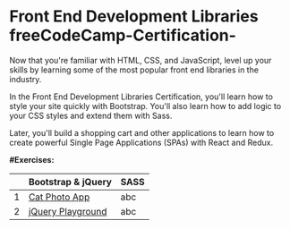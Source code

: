 # Front End Development Libraries freeCodeCamp-Certification-

Now that you're familiar with HTML, CSS, and JavaScript, level up your skills by learning some of the most popular front end libraries in the industry.

In the Front End Development Libraries Certification, you'll learn how to style your site quickly with Bootstrap. You'll also learn how to add logic to your CSS styles and extend them with Sass.

Later, you'll build a shopping cart and other applications to learn how to create powerful Single Page Applications (SPAs) with React and Redux.

**#Exercises:**

|   | Bootstrap & jQuery | SASS |
| --- | --- | --- |
| 1 | [Cat Photo App](https://github.com/ShabanIrshad/Front-End-Development-Libraries-freeCodeCamp-certification/blob/main/catPhotoApp.html) | abc |
| 2 | [jQuery Playground](https://github.com/ShabanIrshad/Front-End-Development-Libraries-freeCodeCamp-certification/tree/main) | abc |
